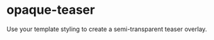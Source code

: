 opaque-teaser
=============

Use your template styling to create a semi-transparent teaser overlay.
